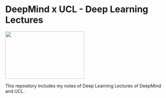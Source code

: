# DeepMind x UCL - Deep Learning Lectures

<img src="https://github.com/HandeTarcan/DeepMind-x-UCL---Deep-Learning-Lectures-/blob/master/DeepMind.png" width="250" height="150"> 

This repository includes my notes of Deep Learning Lectures of DeepMind and UCL. 

